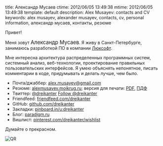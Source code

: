 title: Александр Мусаев
ctime: 2012/06/05 13:49:38
mtime: 2012/06/05 13:49:38
template: default
description: Alex Musayev: contacts and CV
keywords: alex musayev, alexander musayev, contacts, cv, personal information, александр мусаев, контакты, резюме

Привет!

Меня зовут <big>Александр Мусаев</big>. Я живу в Санкт-Петербурге, занимаюсь разработкой ПО в компании [Люксофт](http://luxoft.ru).

Мне интересна архитектура распределенных программных систем, системный анализ, веб-технологии, проектирование правильных пользовательских интерфейсов. Я умею объяснять непонятное, писать комментарии в коде, придумывать и делать лучше, чем было.

* Почта/джаббер: [alex.musayev@gmail.com](mailto:alex.musayev@gmail.com)
* Резюме: [alexmusayev.moikrug.ru](http://alexmusayev.moikrug.ru); версия для печати: [PDF](alexm-cv-ru.pdf), [ПДФ](alexm-cv-en.pdf)
* Tвиттер: [@dreikanter](http://twitter.com/dreikanter) <a href="https://twitter.com/dreikanter" class="twitter-follow-button" data-show-count="false" data-show-screen-name="false">Follow @dreikanter</a>
* Friendfeed: [friendfeed.com/dreikanter](http://friendfeed.com/dreikanter)
* GitHub: [github.com/dreikanter](https://github.com/dreikanter)
* Закладки: [pinboard.in/u:dreikanter](http://pinboard.in/u:dreikanter)
* Блог: [paradigm.ru](http://paradigm.ru)
* Вишлист: [pinterest.com/dreikanter/wishlist](http://pinterest.com/dreikanter/wishlist)

Думайте о прекрасном.

![QR](/images/qr.png)
